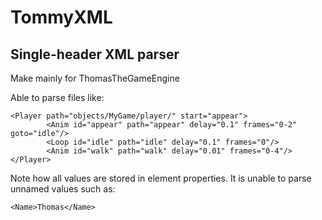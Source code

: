 # TommyXML
## Single-header XML parser
 
Make mainly for ThomasTheGameEngine

Able to parse files like:

```
<Player path="objects/MyGame/player/" start="appear">
        <Anim id="appear" path="appear" delay="0.1" frames="0-2" goto="idle"/>
        <Loop id="idle" path="idle" delay="0.1" frames="0"/>
        <Anim id="walk" path="walk" delay="0.01" frames="0-4"/>
</Player>
```
Note how all values are stored in element properties. It is unable to parse unnamed values such as:
```
<Name>Thomas</Name>
